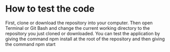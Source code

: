 # How to test the code

First, clone or download the repository into your computer. Then open Terminal or Git Bash and change the current working directory to the repository you just cloned or downloaded. You can test the application by giving the command npm install at the root of the repository and then giving the command npm start
